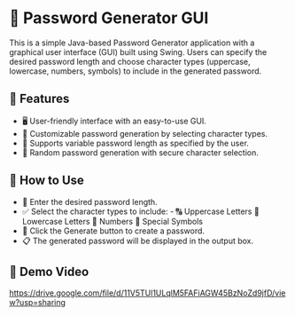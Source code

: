 # 🔑 Password Generator GUI

This is a simple Java-based Password Generator application with a graphical user interface (GUI) built using Swing. Users can specify the desired password length and choose character types (uppercase, lowercase, numbers, symbols) to include in the generated password.

## 🚀 Features

- 🖥️ User-friendly interface with an easy-to-use GUI.
- 🔧 Customizable password generation by selecting character types.
- 🔢 Supports variable password length as specified by the user.
- 🎲 Random password generation with secure character selection.

## 📝 How to Use

- 🔢 Enter the desired password length.
- ✅ Select the character types to include:
      - 🔠 Uppercase Letters
         🔡 Lowercase Letters
         🔢 Numbers
         🔣 Special Symbols
- 🎰 Click the Generate button to create a password.
- 📋 The generated password will be displayed in the output box.

## 🎥 Demo Video  
https://drive.google.com/file/d/11V5TUl1ULqlM5FAFiAGW45BzNoZd9jfD/view?usp=sharing
